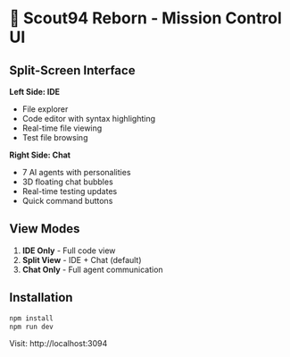 # 🚀 Scout94 Reborn - Mission Control UI

## Split-Screen Interface

**Left Side: IDE**
- File explorer
- Code editor with syntax highlighting
- Real-time file viewing
- Test file browsing

**Right Side: Chat**
- 7 AI agents with personalities
- 3D floating chat bubbles
- Real-time testing updates
- Quick command buttons

## View Modes
1. **IDE Only** - Full code view
2. **Split View** - IDE + Chat (default)
3. **Chat Only** - Full agent communication

## Installation
```bash
npm install
npm run dev
```

Visit: http://localhost:3094
